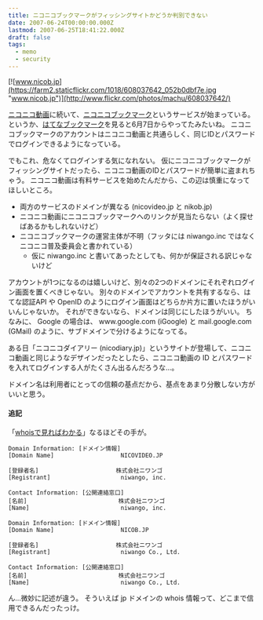 ```yaml
---
title: ニコニコブックマークがフィッシングサイトかどうか判別できない
date: 2007-06-24T00:00:00.000Z
lastmod: 2007-06-25T18:41:22.000Z
draft: false
tags:
  - memo
  - security
---
```


[![www.nicob.jp](https://farm2.staticflickr.com/1018/608037642_052b0dbf7e.jpg "www.nicob.jp")](http://www.flickr.com/photos/machu/608037642/)

[ニコニコ動画](http://www.nicovideo.jp/)に続いて、[ニコニコブックマーク](http://www.nicob.jp/)というサービスが始まっている。 というか、[はてなブックマーク](http://b.hatena.ne.jp/entry?mode=more\&url=http%3A%2F%2Fwww.nicob.jp%2F)を見ると6月7日からやってたみたいね。 ニコニコブックマークのアカウントはニコニコ動画と共通らしく、同じIDとパスワードでログインできるようになっている。

でもこれ、危なくてログインする気になれない。 仮にニコニコブックマークがフィッシングサイトだったら、ニコニコ動画のIDとパスワードが簡単に盗まれちゃう。 ニコニコ動画は有料サービスを始めたんだから、この辺は慎重になってほしいところ。

* 両方のサービスのドメインが異なる (nicovideo.jp と nikob.jp)
* ニコニコ動画にニコニコブックマークへのリンクが見当たらない（よく探せばあるかもしれないけど）
* ニコニコブックマークの運営主体が不明（フッタには niwango.inc ではなくニコニコ普及委員会と書かれている）
  * 仮に niwango.inc と書いてあったとしても、何かが保証される訳じゃないけど

アカウントが1つになるのは嬉しいけど、別々の2つのドメインにそれぞれログイン画面を置くべきじゃない。 別々のドメインでアカウントを共有するなら、はてな認証API や OpenID のようにログイン画面はどちらか片方に置いたほうがいいんじゃないか。 それができないなら、ドメインは同じにしたほうがいい。 ちなみに、 Google の場合は、 www\.google.com (iGoogle) と mail.google.com (GMail) のように、サブドメインで分けるようになってる。

ある日「ニコニコダイアリー (nicodiary.jp)」というサイトが登場して、ニコニコ動画と同じようなデザインだったとしたら、ニコニコ動画の ID とパスワードを入れてログインする人がたくさん出るんだろうな…。

ドメイン名は利用者にとっての信頼の基点だから、基点をあまり分散しない方がいいと思う。

#### 追記

「[whoisで見ればわかる](http://b.hatena.ne.jp/fuktommy/20070625#bookmark-5094389)」なるほどその手が。

```
Domain Information: [ドメイン情報]
[Domain Name]                   NICOVIDEO.JP

[登録者名]                      株式会社ニワンゴ
[Registrant]                    niwango, inc.

Contact Information: [公開連絡窓口]
[名前]                          株式会社ニワンゴ
[Name]                          niwango, inc.
```

```
Domain Information: [ドメイン情報]
[Domain Name]                   NICOB.JP

[登録者名]                      株式会社ニワンゴ
[Registrant]                    niwango Co., Ltd.

Contact Information: [公開連絡窓口]
[名前]                          株式会社ニワンゴ
[Name]                          niwango Co., Ltd.
```

ん…微妙に記述が違う。 そういえば jp ドメインの whois 情報って、どこまで信用できるんだったっけ。
